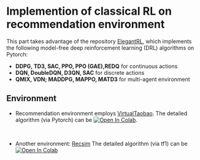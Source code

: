 # Implemention of classical RL on recommendation environment

This part takes advantage of the repository [ElegantRL](https://github.com/AI4Finance-Foundation/ElegantRL), which implements the following model-free deep reinforcement learning (DRL) algorithms on Pytorch: 
+ **DDPG, TD3, SAC, PPO, PPO (GAE),REDQ** for continuous actions
+ **DQN, DoubleDQN, D3QN, SAC** for discrete actions
+ **QMIX, VDN; MADDPG, MAPPO, MATD3** for multi-agent environment

## Environment
+ Recommendation environment employs [VirtualTaobao](https://github.com/eyounx/VirtualTaobao.git). 
The detailed algorithm (via Pytorch) can be [![Open In Colab](https://colab.research.google.com/assets/colab-badge.svg)](https://colab.research.google.com/drive/1bqSnJOcAOgOtfQdZsnxT6ANj7nvyfUW0?usp=sharing).

<br/>

+ Another environment: [Recsim](https://github.com/google-research/recsim)
The detailed algorithm (via tf1) can be [![Open In Colab](https://colab.research.google.com/assets/colab-badge.svg)](https://colab.research.google.com/drive/1oWTYwgrDMZGAgRpoyb3_ie_SzmTAz5sQ?usp=sharing)